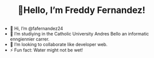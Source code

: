 <h1 align = "center" > 👋Hello, I’m Freddy Fernandez! </h1>

<img url = "https://www.canva.com/design/DAGDnL0QfdY/yomCZ4wNZsDcjmcwlQ7G5g/view" witdh = "40%" align = "center" >

- 👋 Hi, I’m @fafernandez24
- 👀 I’m studiying in the Catholic University Andres Bello an informatic enngiennier carrer.
- 💞️ I’m looking to collaborate like developer web.
- ⚡ Fun fact: Water might not be wet!

<!---
fafernandez24/fafernandez24 is a ✨ special ✨ repository because its `README.md` (this file) appears on your GitHub profile.
You can click the Preview link to take a look at your changes.
--->
